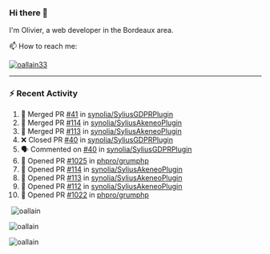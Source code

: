 ### Hi there 👋

I'm Olivier, a web developer in the Bordeaux area.

📫 How to reach me:

<p> <a href="https://twitter.com/oallain33" target="blank"><img src="https://img.shields.io/twitter/follow/oallain33?logo=twitter&style=for-the-badge" alt="oallain33" /></a> </p>

---

### :zap: Recent Activity

<!--START_SECTION:activity-->
1. 🎉 Merged PR [#41](https://github.com/synolia/SyliusGDPRPlugin/pull/41) in [synolia/SyliusGDPRPlugin](https://github.com/synolia/SyliusGDPRPlugin)
2. 🎉 Merged PR [#114](https://github.com/synolia/SyliusAkeneoPlugin/pull/114) in [synolia/SyliusAkeneoPlugin](https://github.com/synolia/SyliusAkeneoPlugin)
3. 🎉 Merged PR [#113](https://github.com/synolia/SyliusAkeneoPlugin/pull/113) in [synolia/SyliusAkeneoPlugin](https://github.com/synolia/SyliusAkeneoPlugin)
4. ❌ Closed PR [#40](https://github.com/synolia/SyliusGDPRPlugin/pull/40) in [synolia/SyliusGDPRPlugin](https://github.com/synolia/SyliusGDPRPlugin)
5. 🗣 Commented on [#40](https://github.com/synolia/SyliusGDPRPlugin/issues/40) in [synolia/SyliusGDPRPlugin](https://github.com/synolia/SyliusGDPRPlugin)
6. 💪 Opened PR [#1025](https://github.com/phpro/grumphp/pull/1025) in [phpro/grumphp](https://github.com/phpro/grumphp)
7. 💪 Opened PR [#114](https://github.com/synolia/SyliusAkeneoPlugin/pull/114) in [synolia/SyliusAkeneoPlugin](https://github.com/synolia/SyliusAkeneoPlugin)
8. 💪 Opened PR [#113](https://github.com/synolia/SyliusAkeneoPlugin/pull/113) in [synolia/SyliusAkeneoPlugin](https://github.com/synolia/SyliusAkeneoPlugin)
9. 💪 Opened PR [#112](https://github.com/synolia/SyliusAkeneoPlugin/pull/112) in [synolia/SyliusAkeneoPlugin](https://github.com/synolia/SyliusAkeneoPlugin)
10. 💪 Opened PR [#1022](https://github.com/phpro/grumphp/pull/1022) in [phpro/grumphp](https://github.com/phpro/grumphp)
<!--END_SECTION:activity-->

<p>&nbsp;<img align="center" src="https://github-readme-stats.vercel.app/api?username=oallain&show_icons=true&locale=en" alt="oallain" /></p>

<p><img align="center" src="https://github-readme-streak-stats.herokuapp.com/?user=oallain&" alt="oallain" /></p>

<p><img src="https://github-readme-stats.vercel.app/api/top-langs?username=oallain&show_icons=true&locale=en&layout=compact" alt="oallain" /></p>
